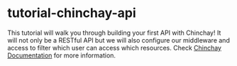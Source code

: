 # tutorial-chinchay-api

This tutorial will walk you through building your first API with Chinchay! It will not only be a RESTful API but we will also configure our middleware and access to filter which user can access which resources. Check [Chinchay Documentation](https://www.npmjs.com/package/chinchay) for more information.

